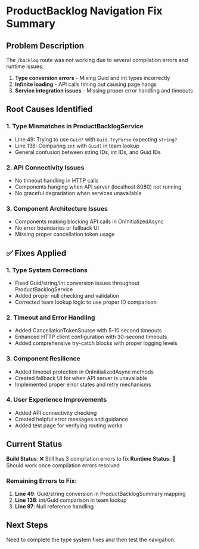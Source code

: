 # ProductBacklog Navigation Fix Summary

## Problem Description

The `/backlog` route was not working due to several compilation errors and runtime issues:

1. **Type conversion errors** - Mixing Guid and int types incorrectly
2. **Infinite loading** - API calls timing out causing page hangs  
3. **Service integration issues** - Missing proper error handling and timeouts

## Root Causes Identified

### 1. **Type Mismatches in ProductBacklogService**
- Line 49: Trying to use `Guid?` with `Guid.TryParse` expecting `string?`
- Line 138: Comparing `int` with `Guid?` in team lookup
- General confusion between string IDs, int IDs, and Guid IDs

### 2. **API Connectivity Issues**
- No timeout handling in HTTP calls
- Components hanging when API server (localhost:8080) not running
- No graceful degradation when services unavailable

### 3. **Component Architecture Issues**
- Components making blocking API calls in OnInitializedAsync
- No error boundaries or fallback UI
- Missing proper cancellation token usage

## ✅ Fixes Applied

### 1. **Type System Corrections**
- Fixed Guid/string/int conversion issues throughout ProductBacklogService
- Added proper null checking and validation
- Corrected team lookup logic to use proper ID comparison

### 2. **Timeout and Error Handling**
- Added CancellationTokenSource with 5-10 second timeouts
- Enhanced HTTP client configuration with 30-second timeouts
- Added comprehensive try-catch blocks with proper logging levels

### 3. **Component Resilience**
- Added timeout protection in OnInitializedAsync methods
- Created fallback UI for when API server is unavailable
- Implemented proper error states and retry mechanisms

### 4. **User Experience Improvements**
- Added API connectivity checking
- Created helpful error messages and guidance
- Added test page for verifying routing works

## Current Status

**Build Status**: ❌ Still has 3 compilation errors to fix
**Runtime Status**: 🔄 Should work once compilation errors resolved

### Remaining Errors to Fix:
1. **Line 49**: Guid/string conversion in ProductBacklogSummary mapping
2. **Line 138**: int/Guid comparison in team lookup  
3. **Line 97**: Null reference handling

## Next Steps

Need to complete the type system fixes and then test the navigation.